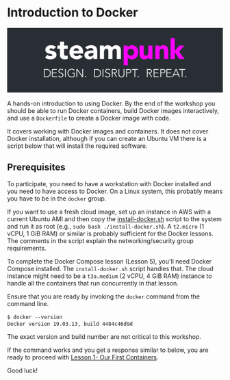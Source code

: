 # Introduction to Docker

![Logo](https://github.com/SteampunkFoundry/images/raw/master/steampunk_banner-white_pink_on_grey.jfif)

A hands-on introduction to using Docker. By the end of the workshop you should
be able to run Docker containers, build Docker images interactively, and use a
`Dockerfile` to create a Docker image with code.

It covers working with Docker images and containers. It does not cover Docker
installation, although if you can create an Ubuntu VM there is a script below
that will install the required software.

## Prerequisites

To participate, you need to have a workstation with Docker installed and you
need to have access to Docker. On a Linux system, this probably means you have
to be in the `docker` group.

If you want to use a fresh cloud image, set up an instance in AWS with a current
Ubuntu AMI and then copy the [install-docker.sh](install-docker.sh) script to
the system and run it as root (e.g., `sudo bash ./install-docker.sh`).
A `t2.micro` (1 vCPU, 1 GiB RAM) or similar is probably sufficient for the
Docker lessons. The comments in the script explain the networking/security group
requirements.

To complete the Docker Compose lesson (Lesson 5), you'll need Docker Compose
installed. The `install-docker.sh` script handles that. The cloud instance might
need to be a `t3a.medium` (2 vCPU, 4 GiB RAM) instance to handle all the
containers that run concurrently in that lesson.

Ensure that you are ready by invoking the `docker` command from the command
line.

```console
$ docker --version
Docker version 19.03.13, build 4484c46d9d
```

The exact version and build number are not critical to this workshop.

If the command works and you get a response similar to below, you are ready to
proceed with [Lesson 1- Our First Containers](01-Lesson/README.md).

Good luck!
